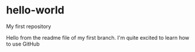 # hello-world
My first repository

Hello from the readme file of my first branch. 
I'm quite excited to learn how to use GitHub
